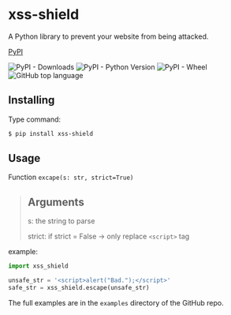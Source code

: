# xss-shield
A Python library to prevent your website from being attacked.

[PyPI](https://pypi.org/project/xss-shield/)

![PyPI - Downloads](https://img.shields.io/pypi/dw/xss-shield)
![PyPI - Python Version](https://img.shields.io/pypi/pyversions/xss-shield)
![PyPI - Wheel](https://img.shields.io/pypi/wheel/xss-shield)
![GitHub top language](https://img.shields.io/github/languages/top/GordonZhang2024/xss-shield)

## Installing
Type command:
```bash
$ pip install xss-shield
```

## Usage
Function `excape(s: str, strict=True)`
> ## Arguments
> s: the string to parse
>
> strict: if strict = False -> only replace `<script>` tag


example:
```python
import xss_shield

unsafe_str = '<script>alert("Bad.");</script>'
safe_str = xss_shield.escape(unsafe_str)
```
The full examples are in the `examples` directory of the GitHub repo.

